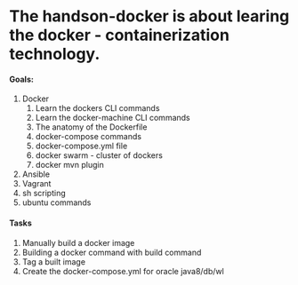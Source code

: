 The handson-docker is about learing the docker - containerization technology.
=


#### Goals:
1. Docker
    1. Learn the dockers CLI commands
    1. Learn the docker-machine CLI commands
    1. The anatomy of the Dockerfile
    1. docker-compose commands
    1. docker-compose.yml file 
    1. docker swarm - cluster of dockers
    1. docker mvn plugin
1. Ansible
1. Vagrant
1. sh scripting
1. ubuntu commands

#### Tasks
1. Manually build a docker image
1. Building a docker command with build command
1. Tag a built image
1. Create the docker-compose.yml for oracle java8/db/wl




